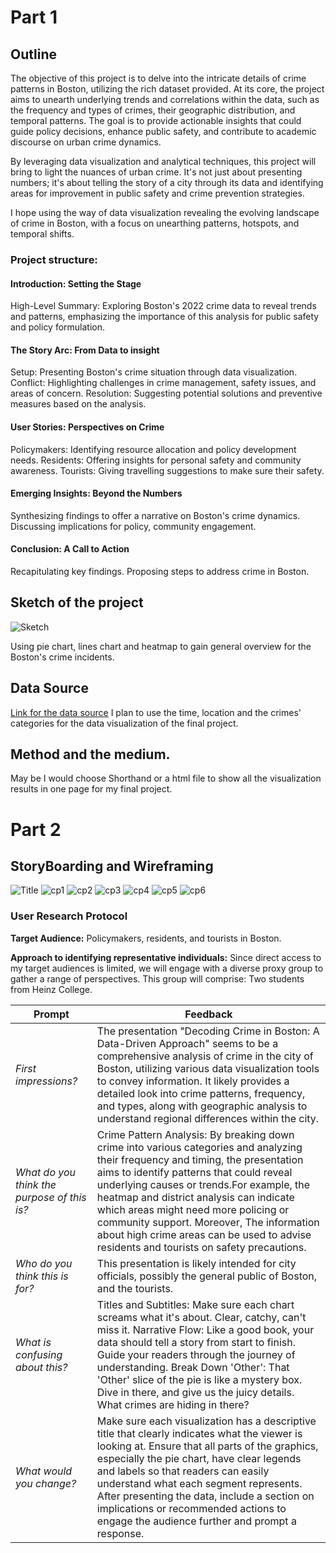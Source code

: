 # Part 1
## Outline
The objective of this project is to delve into the intricate details of crime patterns in Boston, utilizing the rich dataset provided. At its core, the project aims to unearth underlying trends and correlations within the data, such as the frequency and types of crimes, their geographic distribution, and temporal patterns. The goal is to provide actionable insights that could guide policy decisions, enhance public safety, and contribute to academic discourse on urban crime dynamics.

By leveraging data visualization and analytical techniques, this project will bring to light the nuances of urban crime. It's not just about presenting numbers; it's about telling the story of a city through its data and identifying areas for improvement in public safety and crime prevention strategies.

I hope using the way of data visualization revealing the evolving landscape of crime in Boston, with a focus on unearthing patterns, hotspots, and temporal shifts.
### Project structure:
#### Introduction: Setting the Stage
High-Level Summary: Exploring Boston's 2022 crime data to reveal trends and patterns, emphasizing the importance of this analysis for public safety and policy formulation.
#### The Story Arc: From Data to insight
Setup: Presenting Boston's crime situation through data visualization.
Conflict: Highlighting challenges in crime management, safety issues, and areas of concern.
Resolution: Suggesting potential solutions and preventive measures based on the analysis.
#### User Stories: Perspectives on Crime
Policymakers: Identifying resource allocation and policy development needs.
Residents: Offering insights for personal safety and community awareness.
Tourists: Giving travelling suggestions to make sure their safety.

#### Emerging Insights: Beyond the Numbers
Synthesizing findings to offer a narrative on Boston's crime dynamics.
Discussing implications for policy, community engagement.

#### Conclusion: A Call to Action
Recapitulating key findings.
Proposing steps  to address crime in Boston.

## Sketch of the project
![Sketch](Boston_sketches.jpg)

Using pie chart, lines chart and heatmap to gain general overview for the Boston's crime incidents.

## Data Source
[Link for the data source](https://data.boston.gov/dataset/crime-incident-reports-august-2015-to-date-source-new-system/resource/313e56df-6d77-49d2-9c49-ee411f10cf58)
I plan to use the time, location and the crimes' categories for the data visualization of the final project.

## Method and the medium.
May be I would choose Shorthand or a html file to show all the visualization results in one page for my final project.

# Part 2
## StoryBoarding and Wireframing
![Title](sketch-10.jpg)
![cp1](sketch-11.jpg)
![cp2](sketch-12.jpg)
![cp3](sketch-13.jpg)
![cp4](sketch-14.jpg)
![cp5](sketch-15.jpg)
![cp6](sketch-16.png)


### User Research Protocol
**Target Audience:** Policymakers, residents, and tourists in Boston.

**Approach to identifying representative individuals:** Since direct access to my target audiences is limited, we will engage with a diverse proxy group to gather a range of perspectives. This group will comprise: Two students from Heinz College.

| Prompt | Feedback |
| ------ | -------- |
|*First impressions?* |The presentation "Decoding Crime in Boston: A Data-Driven Approach" seems to be a comprehensive analysis of crime in the city of Boston, utilizing various data visualization tools to convey information. It likely provides a detailed look into crime patterns, frequency, and types, along with geographic analysis to understand regional differences within the city.|
|*What do you think the purpose of this is?* | Crime Pattern Analysis: By breaking down crime into various categories and analyzing their frequency and timing, the presentation aims to identify patterns that could reveal underlying causes or trends.For example, the heatmap and district analysis can indicate which areas might need more policing or community support. Moreover, The information about high crime areas can be used to advise residents and tourists on safety precautions.|
|*Who do you think this is for?* | This presentation is likely intended for city officials,  possibly the general public of Boston, and the tourists.|
|*What is confusing about this?* | Titles and Subtitles: Make sure each chart screams what it's about. Clear, catchy, can't miss it. Narrative Flow: Like a good book, your data should tell a story from start to finish. Guide your readers through the journey of understanding. Break Down 'Other': That 'Other' slice of the pie is like a mystery box. Dive in there, and give us the juicy details. What crimes are hiding in there?|
| *What would you change?* | Make sure each visualization has a descriptive title that clearly indicates what the viewer is looking at. Ensure that all parts of the graphics, especially the pie chart, have clear legends and labels so that readers can easily understand what each segment represents. After presenting the data, include a section on implications or recommended actions to engage the audience further and prompt a response.



